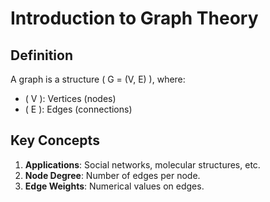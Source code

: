 # Introduction to Graph Theory  

## Definition  
A graph is a structure \( G = (V, E) \), where:  
- \( V \): Vertices (nodes)  
- \( E \): Edges (connections)  

## Key Concepts  
1. **Applications**:
   Social networks,
   molecular structures,
   etc.  
3. **Node Degree**: Number of edges per node.  
4. **Edge Weights**: Numerical values on edges. 
